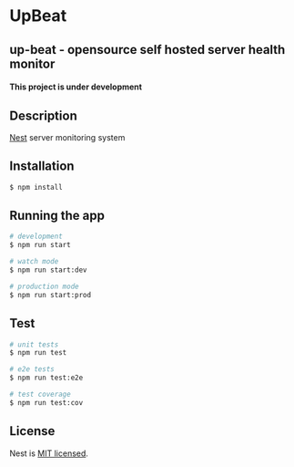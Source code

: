 <div center>
  <h1>UpBeat</h1>
  <h2>up-beat - opensource self hosted server health monitor</h2>
  <h4>This project is under development</h4>
</div>

## Description

[Nest](https://github.com/nestjs/nest) server monitoring system

## Installation

```bash
$ npm install
```

## Running the app

```bash
# development
$ npm run start

# watch mode
$ npm run start:dev

# production mode
$ npm run start:prod
```

## Test

```bash
# unit tests
$ npm run test

# e2e tests
$ npm run test:e2e

# test coverage
$ npm run test:cov
```

## License

Nest is [MIT licensed](LICENSE).
